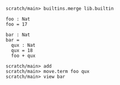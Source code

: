 ``` ucm
scratch/main> builtins.merge lib.builtin
```

``` unison
foo : Nat
foo = 17

bar : Nat
bar =
  qux : Nat
  qux = 18
  foo + qux
```

``` ucm
scratch/main> add
scratch/main> move.term foo qux
scratch/main> view bar
```
